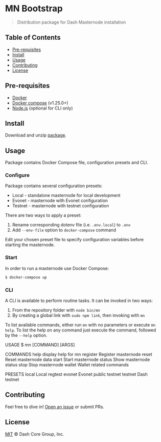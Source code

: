 # MN Bootstrap

> Distribution package for Dash Masternode installation

## Table of Contents

- [Pre-requisites](#Pre-requisites)
- [Install](#install)
- [Usage](#usage)
- [Contributing](#contributing)
- [License](#license)

## Pre-requisites

* [Docker](https://docs.docker.com/engine/installation/)
* [Docker compose](https://docs.docker.com/compose/install/) (v1.25.0+)
* [Node.js](https://nodejs.org/en/download/) (optional for CLI only)

## Install

Download and unzip [package](https://github.com/dashevo/mn-bootstrap/archive/master.zip).

## Usage

Package contains Docker Compose file, configuration presets and CLI.

### Configure

Package contains several configuration presets:
 - Local - standalone masternode for local development
 - Evonet - masternode with Evonet configuration
 - Testnet - masternode with testnet configuration

There are two ways to apply a preset:
 1. Rename corresponding dotenv file (i.e. `.env.local`) to `.env`
 2. Add `--env-file` option to `docker-compose` command

Edit your chosen preset file to specify configuration variables before starting the masternode.

### Start

In order to run a masternode use Docker Compose:

```bash
$ docker-compose up
```

### CLI

A CLI is available to perform routine tasks. It can be invoked in two ways:
 1. From the repository folder with `node bin/mn`
 2. By creating a global link with `sudo npm link`, then invoking with `mn`

To list available commands, either run `mn` with no parameters or execute `mn help`. To list the help on any command just execute the command, followed by the `--help` option.

USAGE
  $ mn [COMMAND] [ARGS]

COMMANDS
  help      display help for mn
  register  Register masternode
  reset     Reset masternode data
  start     Start masternode
  status    Show masternode status
  stop      Stop masternode
  wallet    Wallet related commands

PRESETS
  local     Local regtest
  evonet    Evonet public testnet
  testnet   Dash testnet

## Contributing

Feel free to dive in! [Open an issue](https://github.com/dashevo/mn-bootstrap/issues/new) or submit PRs.

## License

[MIT](LICENSE) &copy; Dash Core Group, Inc.
